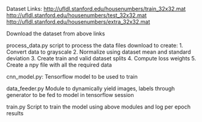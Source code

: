 
Dataset Links:
	http://ufldl.stanford.edu/housenumbers/train_32x32.mat
	http://ufldl.stanford.edu/housenumbers/test_32x32.mat
	http://ufldl.stanford.edu/housenumbers/extra_32x32.mat

Download the dataset from above links 

process_data.py script to process the data files download to create:
	1. Convert data to grayscale
	2. Normalize using dataset mean and standard deviation
	3. Create train and valid dataset splits
	4. Compute loss weights
	5. Create a npy file with all the required data

cnn_model.py: Tensorflow model to be used to train

data_feeder.py Module to dynamically yield images, labels through generator to be fed to model in tensorflow session

train.py Script to train the model using above modules and log per epoch results




